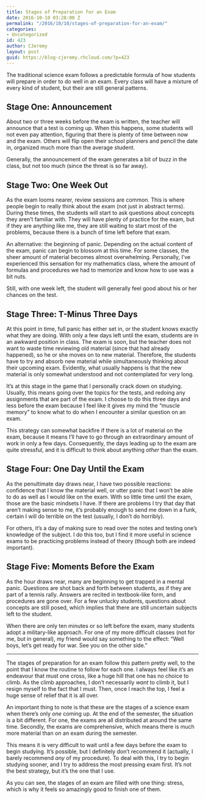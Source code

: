```yaml
---
title: Stages of Preparation for an Exam
date: 2016-10-10 03:28:00 Z
permalink: "/2016/10/10/stages-of-preparation-for-an-exam/"
categories:
- Uncategorized
id: 423
author: CJeremy
layout: post
guid: https://blog-cjeremy.rhcloud.com/?p=423
---
```


The traditional science exam follows a predictable formula of how students will prepare in order to do well in an exam. Every class will have a mixture of every kind of student, but their are still general patterns.

## Stage One: Announcement

About two or three weeks before the exam is written, the teacher will announce that a test is coming up. When this happens, some students will not even pay attention, figuring that there is plenty of time between now and the exam. Others will flip open their school planners and pencil the date in, organized much more than the average student.

Generally, the announcement of the exam generates a bit of buzz in the class, but not too much (since the threat is so far away).

## Stage Two: One Week Out

As the exam looms nearer, review sessions are common. This is where people begin to really think about the exam (not just in abstract terms). During these times, the students will start to ask questions about concepts they aren&#8217;t familiar with. They will have plenty of practice for the exam, but if they are anything like me, they are still waiting to start most of the problems, because there is a bunch of time left before that exam.

An alternative: the beginning of panic. Depending on the actual content of the exam, panic can begin to blossom at this time. For some classes, the sheer amount of material becomes almost overwhelming. Personally, I&#8217;ve experienced this sensation for my mathematics class, where the amount of formulas and procedures we had to memorize and know how to use was a bit nuts.

Still, with one week left, the student will generally feel good about his or her chances on the test.

## Stage Three: T-Minus Three Days

At this point in time, full panic has either set in, or the student knows exactly what they are doing. With only a few days left until the exam, students are in an awkward position in class. The exam is soon, but the teacher does not want to waste time reviewing old material (since that had already happened), so he or she moves on to new material. Therefore, the students have to try and absorb new material while simultaneously thinking about their upcoming exam. Evidently, what usually happens is that the new material is only somewhat understood and not contemplated for very long.

It&#8217;s at this stage in the game that I personally crack down on studying. Usually, this means going over the topics for the tests, and redoing any assignments that are part of the exam. I choose to do this three days and less before the exam because I feel like it gives my mind the &#8220;muscle memory&#8221; to know what to do when I encounter a similar question on an exam.

This strategy can somewhat backfire if there is a lot of material on the exam, because it means I&#8217;ll have to go through an extraordinary amount of work in only a few days. Consequently, the days leading up to the exam are quite stressful, and it is difficult to think about anything _other_ than the exam.

## Stage Four: One Day Until the Exam

As the penultimate day draws near, I have two possible reactions: confidence that I know the material well, or utter panic that I won&#8217;t be able to do as well as I would like on the exam. With so little time until the exam, those are the basic mindsets I have. If there are problems I try that day that aren&#8217;t making sense to me, it&#8217;s probably enough to send me down in a funk, certain I will do terrible on the test (usually, I don&#8217;t do horribly).

For others, it&#8217;s a day of making sure to read over the notes and testing one&#8217;s knowledge of the subject. I do this too, but I find it more useful in science exams to be practicing problems instead of theory (though both are indeed important).

## Stage Five: Moments Before the Exam

As the hour draws near, many are beginning to get trapped in a mental panic. Questions are shot back and forth between students, as if they are part of a tennis rally. Answers are recited in textbook-like form, and procedures are gone over. For a few unlucky students, questions about concepts are still posed, which implies that there are still uncertain subjects left to the student.

When there are only ten minutes or so left before the exam, many students adopt a military-like approach. For one of my more difficult classes (not for me, but in general), my friend would say something to the effect: &#8220;Well boys, let&#8217;s get ready for war. See you on the other side.&#8221;

* * *

The stages of preparation for an exam follow this pattern pretty well, to the point that I know the routine to follow for each one. I always feel like it&#8217;s an endeavour that must one cross, like a huge hill that one has no choice to climb. As the climb approaches, I don&#8217;t necessarily _want_ to climb it, but I resign myself to the fact that I must. Then, once I reach the top, I feel a huge sense of relief that it is all over.

An important thing to note is that these are the stages of a science exam when there&#8217;s only _one_ coming up. At the end of the semester, the situation is a bit different. For one, the exams are all distributed at around the same time. Secondly, the exams are comprehensive, which means there is much more material than on an exam during the semester.

This means it is very difficult to wait until a few days before the exam to begin studying. It&#8217;s possible, but I definitely don&#8217;t recommend it (actually, I barely recommend _any_ of my procedure). To deal with this, I try to begin studying sooner, and I try to address the most pressing exam first. It&#8217;s not the best strategy, but it&#8217;s the one that I use.

As you can see, the stages of an exam are filled with one thing: stress, which is why it feels so amazingly good to finish one of them.